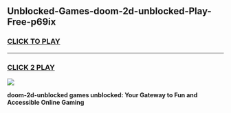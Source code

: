 
## Unblocked-Games-doom-2d-unblocked-Play-Free-p69ix
<h3>
<a href="https://premium76.site?title=doom-2d-unblocked&ref=10A">CLICK TO PLAY</a></h3>
<hr>

<h3>
<a href="https://premium76.site?title=doom-2d-unblocked&ref=10A">CLICK 2 PLAY</a>
  
</h3>

<a href="https://premium76.site?title=doom-2d-unblocked&ref=10A"><img src="https://clearcache.store/games.png"></a>


**doom-2d-unblocked games unblocked: Your Gateway to Fun and Accessible Online Gaming**
